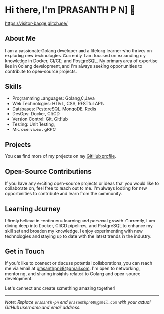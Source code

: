 # Hi there, I'm [PRASANTH P N] 👋
<label>https://visitor-badge.glitch.me/</label>


## About Me

I am a passionate Golang developer and a lifelong learner who thrives on exploring new technologies. Currently, I am focused on expanding my knowledge in Docker, CI/CD, and PostgreSQL. My primary area of expertise lies in Golang development, and I'm always seeking opportunities to contribute to open-source projects.

## Skills

- Programming Languages: Golang,C,Java
- Web Technologies: HTML, CSS, RESTful APIs
- Databases: PostgreSQL, MongoDB, Redis
- DevOps: Docker, CI/CD
- Version Control: Git, GitHub
- Testing: Unit Testing,
- Microservices : gRPC

## Projects


You can find more of my projects on my [GitHub profile](https://github.com/prasanth-pn).

## Open-Source Contributions


If you have any exciting open-source projects or ideas that you would like to collaborate on, feel free to reach out to me. I'm always looking for new opportunities to contribute and learn from the community.

## Learning Journey

I firmly believe in continuous learning and personal growth. Currently, I am diving deep into Docker, CI/CD pipelines, and PostgreSQL to enhance my skill set and broaden my knowledge. I enjoy experimenting with new technologies and staying up to date with the latest trends in the industry.

## Get in Touch

If you'd like to connect or discuss potential collaborations, you can reach me via email at [prasanthpn68@gmail.com](mailto:prasanthpn68@gmail.com). I'm open to networking, mentoring, and sharing insights related to Golang and open-source development.

Let's connect and create something amazing together!


---

*Note: Replace `prasanth-pn` and `prasanthpn68@gmail.com` with your actual GitHub username and email address.*
